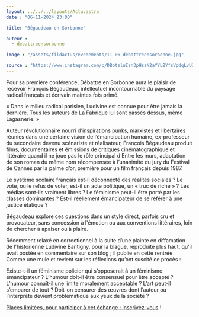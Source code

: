 ```yaml
---
layout: ../../../layouts/Actu.astro
date : "06-11-2024 23:00"

title: "Bégaudeau en Sorbonne"

auteur :
  - debattreensorbonne

image : "/assets/fildactus/evenements/11-06-debattreensorbonne.jpg"

source : "https://www.instagram.com/p/DBotsluIzn3pHszN2aYYLBYfsVpdqLvU2Ufv3Y0/"
---
```


Pour sa première conférence, Débattre en Sorbonne aura le plaisir de recevoir François Bégaudeau, intellectuel incontournable du paysage radical français et écrivain maintes fois primé.

« Dans le milieu radical parisien, Ludivine est connue pour être jamais la dernière. Tous les auteurs de La Fabrique lui sont passés dessus, même Lagasnerie. »

Auteur révolutionnaire nourri d'inspirations punks, marxistes et libertaires réunies dans une certaine vision de l’émancipation humaine, ex-professeur du secondaire devenu scénariste et réalisateur, François Bégaudeau produit films, documentaires et émissions de critiques cinématographique et littéraire quand il ne joue pas le rôle principal d’Entre les murs, adaptation de son roman du même nom récompensée à l’unanimité du jury du Festival de Cannes par la palme d’or, première pour un film français depuis 1987.

Le système scolaire français est-il déconnecté des réalités sociales ? Le vote, ou le refus de voter, est-il un acte politique, un « truc de riche » ? Les médias sont-ils vraiment libres ? Le féminisme peut-il être porté par les classes dominantes ? Est-il réellement émancipateur de se référer à une justice étatique ?

Bégaudeau explore ces questions dans un style direct, parfois cru et provocateur, sans concession à l'émotion ou aux conventions littéraires, loin de chercher à apaiser ou à plaire.

Récemment relaxé en correctionnel à la suite d’une plainte en diffamation de l'historienne Ludivine Bantigny, pour la blague, reproduite plus haut, qu'il avait postée en commentaire sur son blog ; il publie en cette rentrée Comme une mule et revient sur les réflexions qu’ont suscité ce procès :

Existe-t-il un féminisme policier qui s’opposerait à un féminisme émancipateur ? L’humour doit-il être consensuel pour être accepté ? L’humour connaît-il une limite moralement acceptable ? L’art peut-il s’emparer de tout ? Doit-on censurer des œuvres dont l’auteur ou l’interprète devient problématique aux yeux de la société ?

[Places limitées, pour participer à cet échange : inscrivez-vous](https://www.eventbrite.fr/e/billets-debattre-en-sorbonne-recoit-lecrivain-francois-begaudeau-1055670160869?aff=oddtdtcreator) !